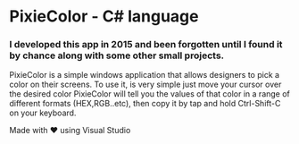 # PixieColor - C# language
### I developed this app in 2015 and been forgotten until I found it by chance along with some other small projects.

PixieColor is a simple windows application that allows designers to pick a color on their screens. To use it, is very simple just move your cursor over the desired color PixieColor will tell you the values of that color in a range of different formats (HEX,RGB..etc), then copy it by tap and hold Ctrl-Shift-C on your keyboard. 

Made with ❤️ using Visual Studio 
